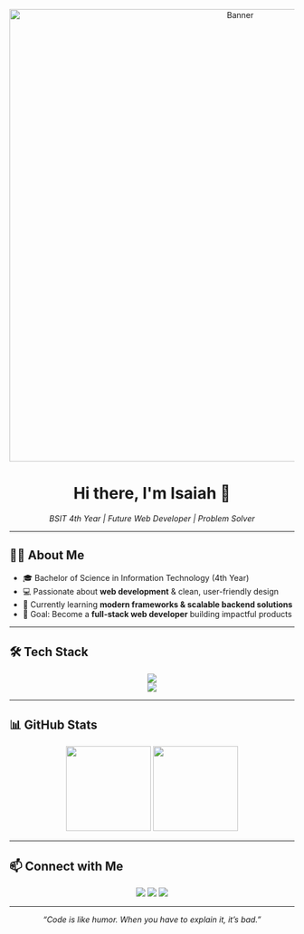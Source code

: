 <!-- Banner -->
<p align="center">
  <img src="https://media1.giphy.com/media/v1.Y2lkPTc5MGI3NjExd2k0OXRpMXRuMDA0a2NwbWwzcm1qNTU5amw0MWM4dXg4YmI1d2Y2OSZlcD12MV9pbnRlcm5hbF9naWZfYnlfaWQmY3Q9Zw/jTNG3RF6EwbkpD4LZx/giphy.gif" alt="Banner" width="800">
</p>

<h1 align="center">Hi there, I'm Isaiah 👋</h1>

<p align="center">
  <em>BSIT 4th Year | Future Web Developer | Problem Solver</em>
</p>

---

## 🧑‍💻 About Me
- 🎓 Bachelor of Science in Information Technology (4th Year)
- 💻 Passionate about **web development** & clean, user-friendly design
- 🌱 Currently learning **modern frameworks & scalable backend solutions**
- 🚀 Goal: Become a **full-stack web developer** building impactful products
 <!-- - 🌐 Portfolio: [yourportfolio.com](https://yourportfolio.com) -->
---

## 🛠 Tech Stack

<p align="center">
  <!-- Languages -->
  <img src="https://skillicons.dev/icons?i=html,css,js,java,python,react,cs,c,laravel" />
  <br/>
  <!-- Databases & Tools -->
  <img src="https://skillicons.dev/icons?i=mysql,mariadb,figma,git,github,vscode" />
</p>

---

## 📊 GitHub Stats

<p align="center">
  <img src="https://github-readme-stats.vercel.app/api?username=ItsFloww&show_icons=true&theme=transparent&hide_border=true" height="150" />
  <img src="https://github-readme-streak-stats.herokuapp.com?user=ItsFloww&theme=transparent&hide_border=true" height="150" />
</p>

---

## 📫 Connect with Me
<p align="center">
  <a href="mailto:isaiah.formacion@gmail.com"><img src="https://skillicons.dev/icons?i=gmail" /></a>
  <a href="https://www.linkedin.com/in/isaiah-daniel-formacion"><img src="https://skillicons.dev/icons?i=linkedin" /></a>
  <a href="https://github.com/ItsFloww"><img src="https://skillicons.dev/icons?i=github" /></a>
</p>

---

<p align="center">
  <em>“Code is like humor. When you have to explain it, it’s bad.”</em>
</p>
